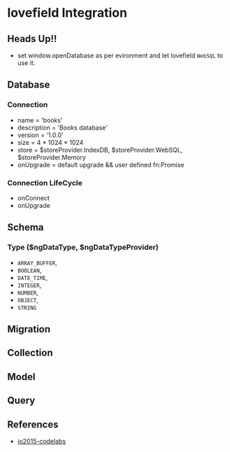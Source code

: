 # lovefield Integration

## Heads Up!!
- set window.openDatabase as per evironment and let lovefield `WebSQL` to use it.

## Database

### Connection
- name = 'books'
- description = 'Books database'
- version = '1.0.0'
- size = 4 * 1024 * 1024
- store = $storeProvider.IndexDB, $storeProvider.WebSQL, $storeProvider.Memory
- onUpgrade = default upgrade && user defined fn:Promise

### Connection LifeCycle
- onConnect
- onUpgrade

## Schema

### Type ($ngDataType, $ngDataTypeProvider)
- `ARRAY_BUFFER`,
- `BOOLEAN`,
- `DATE_TIME`,
- `INTEGER`,
- `NUMBER`,
- `OBJECT`,
- `STRING`

## Migration

## Collection

## Model

## Query

## References
- [io2015-codelabs](https://github.com/googlesamples/io2015-codelabs/tree/master/lovefield)